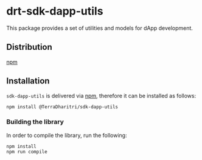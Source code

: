 # drt-sdk-dapp-utils

This package provides a set of utilities and models for dApp development.

## Distribution

[npm](https://www.npmjs.com/package/@TerraDharitri/sdk-dapp-utils)

## Installation

`sdk-dapp-utils` is delivered via [npm](https://www.npmjs.com/package/@TerraDharitri/sdk-dapp-utils), therefore it can be installed as follows:

```
npm install @TerraDharitri/sdk-dapp-utils
```

### Building the library

In order to compile the library, run the following:

```
npm install
npm run compile
```
